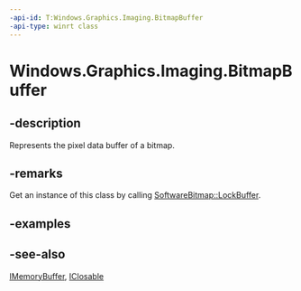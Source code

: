 ```yaml
---
-api-id: T:Windows.Graphics.Imaging.BitmapBuffer
-api-type: winrt class
---
```


<!-- Class syntax.
public class BitmapBuffer : Windows.Foundation.IClosable, Windows.Foundation.IMemoryBuffer, Windows.Graphics.Imaging.IBitmapBuffer
-->

# Windows.Graphics.Imaging.BitmapBuffer

## -description
Represents the pixel data buffer of a bitmap.

## -remarks
Get an instance of this class by calling [SoftwareBitmap::LockBuffer](softwarebitmap_lockbuffer_109667063.md).

## -examples

## -see-also
[IMemoryBuffer](../windows.foundation/imemorybuffer.md), [IClosable](../windows.foundation/iclosable.md)